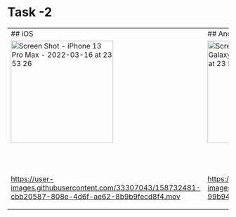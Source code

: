 # Task -2

<table>
<tr>
<td> 
 ## iOS 

<td> 
 ## Android 


<tr><td>


<img width="233" alt="Screen Shot - iPhone 13 Pro Max - 2022-03-16 at 23 53 26" src="https://user-images.githubusercontent.com/33307043/158735806-0870506c-ccea-4714-86f7-74d7884b9403.png">

 <br> <br> 

https://user-images.githubusercontent.com/33307043/158732481-cbb20587-808e-4d6f-ae62-8b9b9fecd8f4.mov

  
<td>


  
<img width="233" alt="Screen Shot - Samsung Galaxy A03S - 2022-03-16 at 23 53 26" src="https://user-images.githubusercontent.com/33307043/158735861-cbaad308-a6bf-45b1-a96b-e46cb5dc05c0.jpg">
 
  <br> <br> 
 
  

https://user-images.githubusercontent.com/33307043/158735213-99b94d1e-84f5-4e7d-a954-23ff8c9fdf78.mp4


<tr>

